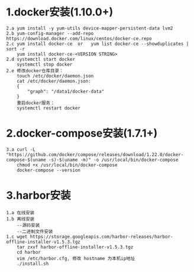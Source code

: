 
 
# 1.docker安装(1.10.0+)
    2.a yum install -y yum-utils device-mapper-persistent-data lvm2
    2.b yum-config-manager --add-repo https://download.docker.com/linux/centos/docker-ce.repo
    2.c yum install docker-ce  or   yum list docker-ce --showduplicates | sort -r
        yum install docker-ce-<VERSION STRING>
    2.d systemctl start docker
        systemctl stop docker
    2.e 修改docker仓库目录：
        touch /etc/docker/daemon.json 
        cat /etc/docker/daemon.json:
        {
            "graph": "/data1/docker-data"
        }
        重启docker服务：
        systemctl restart docker
    
# 2.docker-compose安装(1.7.1+)
    3.a curl -L "https://github.com/docker/compose/releases/download/1.22.0/docker-compose-$(uname -s)-$(uname -m)" -o /usr/local/bin/docker-compose
        chmod +x /usr/local/bin/docker-compose
        docker-compose --version

# 3.harbor安装
    1.a 在线安装
    1.b 离线安装
        --源码安装
        --二进制文件安装
    1.c wget https://storage.googleapis.com/harbor-releases/harbor-offline-installer-v1.5.3.tgz
        tar zxvf harbor-offline-installer-v1.5.3.tgz
        cd harbor
        vim /etc/harbor.cfg, 修改 hostname 为本机ip地址
        ./install.sh
